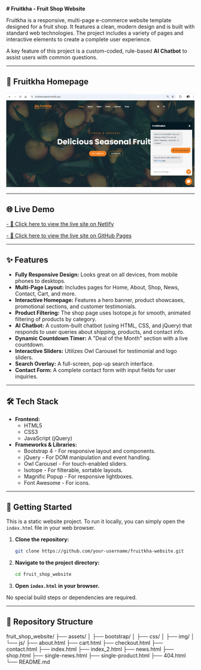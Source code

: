 **# Fruitkha - Fruit Shop Website**

Fruitkha is a responsive, multi-page e-commerce website template designed for a fruit shop. It features a clean, modern design and is built with standard web technologies. The project includes a variety of pages and interactive elements to create a complete user experience.

A key feature of this project is a custom-coded, rule-based **AI Chatbot** to assist users with common questions.

---

## 📸 Fruitkha Homepage

![Fruitkha Homepage](assets/img/screenshot.png)

---

## 🌐 Live Demo

[- 🔗 Click here to view the live site on Netlify](https://fruitshopwebsite.netlify.app)

[- 🔗 Click here to view the live site on GitHub Pages](https://riteshraut0116.github.io/fruit_shop_website_html/)

---

## ✨ Features

- **Fully Responsive Design:** Looks great on all devices, from mobile phones to desktops.
- **Multi-Page Layout:** Includes pages for Home, About, Shop, News, Contact, Cart, and more.
- **Interactive Homepage:** Features a hero banner, product showcases, promotional sections, and customer testimonials.
- **Product Filtering:** The shop page uses Isotope.js for smooth, animated filtering of products by category.
- **AI Chatbot:** A custom-built chatbot (using HTML, CSS, and jQuery) that responds to user queries about shipping, products, and contact info.
- **Dynamic Countdown Timer:** A "Deal of the Month" section with a live countdown.
- **Interactive Sliders:** Utilizes Owl Carousel for testimonial and logo sliders.
- **Search Overlay:** A full-screen, pop-up search interface.
- **Contact Form:** A complete contact form with input fields for user inquiries.

---

## 🛠️ Tech Stack

- **Frontend:**
  - HTML5
  - CSS3
  - JavaScript (jQuery)
- **Frameworks & Libraries:**
  - Bootstrap 4 - For responsive layout and components.
  - jQuery - For DOM manipulation and event handling.
  - Owl Carousel - For touch-enabled sliders.
  - Isotope - For filterable, sortable layouts.
  - Magnific Popup - For responsive lightboxes.
  - Font Awesome - For icons.

---

## 🚀 Getting Started

This is a static website project. To run it locally, you can simply open the `index.html` file in your web browser.

1.  **Clone the repository:**
    ```sh
    git clone https://github.com/your-username/fruitkha-website.git
    ```
2.  **Navigate to the project directory:**
    ```sh
    cd fruit_shop_website
    ```
3.  **Open `index.html` in your browser.**

No special build steps or dependencies are required.

---

## 📂 Repository Structure

fruit_shop_website/
├── assets/
│   ├── bootstrap/
│   ├── css/
│   ├── img/
│   └── js/
├── about.html
├── cart.html
├── checkout.html
├── contact.html
├── index.html
├── index_2.html
├── news.html
├── shop.html
├── single-news.html
├── single-product.html
├── 404.html
└── README.md
